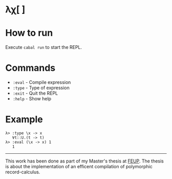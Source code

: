 # λχ[ ]

# How to run

Execute `cabal run` to start the REPL.

# Commands

- `:eval` - Compile expression
- `:type` - Type of expression
- `:exit` - Quit the REPL
- `:help` - Show help

# Example

```
λ> :type \x -> x
   ∀t::U.(t -> t) 
λ> :eval (\x -> x) 1
   1
```

--- 

This work has been done as part of my Master's thesis at [FEUP](https://sigarra.up.pt/feup/en/). The thesis is about the implementation of an efficent compilation of polymorphic record-calculus.
